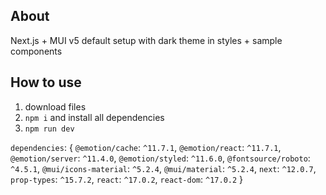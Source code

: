 ## About

Next.js + MUI v5 default setup with dark theme in styles + sample components

## How to use

1. download files
2. `npm i` and install all dependencies
3. `npm run dev`

`dependencies`: {
`@emotion/cache`: `^11.7.1`,
`@emotion/react`: `^11.7.1`,
`@emotion/server`: `^11.4.0`,
`@emotion/styled`: `^11.6.0`,
`@fontsource/roboto`: `^4.5.1`,
`@mui/icons-material`: `^5.2.4`,
`@mui/material`: `^5.2.4`,
`next`: `^12.0.7`,
`prop-types`: `^15.7.2`,
`react`: `^17.0.2`,
`react-dom`: `^17.0.2`
}
